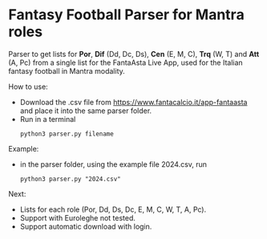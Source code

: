 # Fantasy Football Parser for Mantra roles
Parser to get lists for **Por**, **Dif** (Dd, Dc, Ds), **Cen** (E, M, C), **Trq** (W, T) and **Att** (A, Pc) from a single list for the FantaAsta Live App, used for the Italian fantasy football in Mantra modality.

How to use:
- Download the .csv file from https://www.fantacalcio.it/app-fantaasta and place it into the same parser folder.
- Run in a terminal
  ```shell
  python3 parser.py filename
  ```

Example:
 - in the parser folder, using the example file 2024.csv, run
   ```shell
   python3 parser.py "2024.csv"
   ```

Next:
 - Lists for each role (Por, Dd, Ds, Dc, E, M, C, W, T, A, Pc).
 - Support with Euroleghe not tested.
 - Support automatic download with login.
